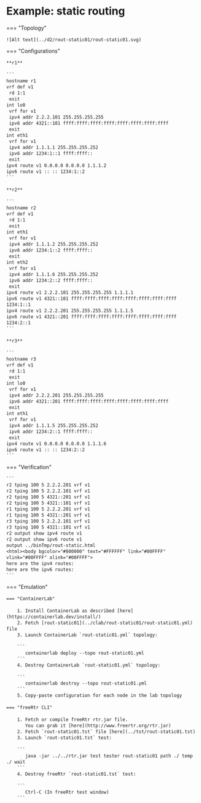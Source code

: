 # Example: static routing

=== "Topology"

    ![Alt text](../d2/rout-static01/rout-static01.svg)

=== "Configurations"

    **r1**

    ```
    hostname r1
    vrf def v1
     rd 1:1
     exit
    int lo0
     vrf for v1
     ipv4 addr 2.2.2.101 255.255.255.255
     ipv6 addr 4321::101 ffff:ffff:ffff:ffff:ffff:ffff:ffff:ffff
     exit
    int eth1
     vrf for v1
     ipv4 addr 1.1.1.1 255.255.255.252
     ipv6 addr 1234:1::1 ffff:ffff::
     exit
    ipv4 route v1 0.0.0.0 0.0.0.0 1.1.1.2
    ipv6 route v1 :: :: 1234:1::2
    ```

    **r2**

    ```
    hostname r2
    vrf def v1
     rd 1:1
     exit
    int eth1
     vrf for v1
     ipv4 addr 1.1.1.2 255.255.255.252
     ipv6 addr 1234:1::2 ffff:ffff::
     exit
    int eth2
     vrf for v1
     ipv4 addr 1.1.1.6 255.255.255.252
     ipv6 addr 1234:2::2 ffff:ffff::
     exit
    ipv4 route v1 2.2.2.101 255.255.255.255 1.1.1.1
    ipv6 route v1 4321::101 ffff:ffff:ffff:ffff:ffff:ffff:ffff:ffff 1234:1::1
    ipv4 route v1 2.2.2.201 255.255.255.255 1.1.1.5
    ipv6 route v1 4321::201 ffff:ffff:ffff:ffff:ffff:ffff:ffff:ffff 1234:2::1
    ```

    **r3**

    ```
    hostname r3
    vrf def v1
     rd 1:1
     exit
    int lo0
     vrf for v1
     ipv4 addr 2.2.2.201 255.255.255.255
     ipv6 addr 4321::201 ffff:ffff:ffff:ffff:ffff:ffff:ffff:ffff
     exit
    int eth1
     vrf for v1
     ipv4 addr 1.1.1.5 255.255.255.252
     ipv6 addr 1234:2::1 ffff:ffff::
     exit
    ipv4 route v1 0.0.0.0 0.0.0.0 1.1.1.6
    ipv6 route v1 :: :: 1234:2::2
    ```

=== "Verification"

    ```
    r2 tping 100 5 2.2.2.201 vrf v1
    r2 tping 100 5 2.2.2.101 vrf v1
    r2 tping 100 5 4321::201 vrf v1
    r2 tping 100 5 4321::101 vrf v1
    r1 tping 100 5 2.2.2.201 vrf v1
    r1 tping 100 5 4321::201 vrf v1
    r3 tping 100 5 2.2.2.101 vrf v1
    r3 tping 100 5 4321::101 vrf v1
    r2 output show ipv4 route v1
    r2 output show ipv6 route v1
    output ../binTmp/rout-static.html
    <html><body bgcolor="#000000" text="#FFFFFF" link="#00FFFF" vlink="#00FFFF" alink="#00FFFF">
    here are the ipv4 routes:
    here are the ipv6 routes:
    ```

=== "Emulation"

    === "ContainerLab"

        1. Install ContainerLab as described [here](https://containerlab.dev/install/)  
        2. Fetch [rout-static01](../clab/rout-static01/rout-static01.yml) file  
        3. Launch ContainerLab `rout-static01.yml` topology:  

        ```
           containerlab deploy --topo rout-static01.yml  
        ```
        4. Destroy ContainerLab `rout-static01.yml` topology:  

        ```
           containerlab destroy --topo rout-static01.yml  
        ```
        5. Copy-paste configuration for each node in the lab topology

    === "freeRtr CLI"

        1. Fetch or compile freeRtr rtr.jar file.  
           You can grab it [here](http://www.freertr.org/rtr.jar)  
        2. Fetch `rout-static01.tst` file [here](../tst/rout-static01.tst)  
        3. Launch `rout-static01.tst` test:  

        ```
           java -jar ../../rtr.jar test tester rout-static01 path ./ temp ./ wait
        ```
        4. Destroy freeRtr `rout-static01.tst` test:  

        ```
           Ctrl-C (In freeRtr test window)
        ```

